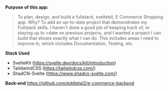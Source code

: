 **Purpose of this app:**
>To plan, design, and build a fullstack, sveltekit, E Commerce Shopping app. Why? To add an up-to-date project that demonstrates my Fullstack skills. I haven't done a good job of keeping track of, or staying up to >date on previous projects, and I wanted a project I can build that shows exactly what I can do. This includes areas I need to improve in, which includes Documentation, Testing, etc.
>

**Stack Used**
* SvelteKit (https://svelte.dev/docs/kit/introduction)
* TaildwindCSS (https://tailwindcss.com/)
* ShadCN-Svelte (https://www.shadcn-svelte.com/)

**Back-end**
https://github.com/eddietal2/e-commerce-backend
